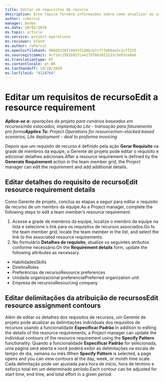 ```yaml
---
title: Editar um requisitos de recurso
description: Este tópico fornece informações sobre como atualizar as informações de requisitos de recursos.
author: ruhercul
manager: Annbe
ms.date: 10/01/2020
ms.topic: article
ms.service: project-operations
ms.reviewer: kfend
ms.author: ruhercul
ms.openlocfilehash: 988d3338f19443f1d8bcb7cf77e69aa3c1cff155
ms.sourcegitcommit: 4cf1dc1561b92fca4175f0b3813133c5e63ce8e6
ms.translationtype: HT
ms.contentlocale: pt-BR
ms.lasthandoff: 10/28/2020
ms.locfileid: "4128764"
---
```

# <a name="edit-a-resource-requirement"></a><span data-ttu-id="f9b04-103">Editar um requisitos de recurso</span><span class="sxs-lookup"><span data-stu-id="f9b04-103">Edit a resource requirement</span></span>

<span data-ttu-id="f9b04-104">_**Aplica-se a:** operações de projeto para cenários baseados em recursos/não estocados, implantação Lite - transação para faturamento pro forma_</span><span class="sxs-lookup"><span data-stu-id="f9b04-104">_**Applies To:** Project Operations for resource/non-stocked based scenarios, Lite deployment - deal to proforma invoicing_</span></span>

<span data-ttu-id="f9b04-105">Depois que um requisito de recurso é definido pela ação **Gerar Requisito** na grade de membros da equipe, o Gerente de projeto pode editar o requisito e adicionar detalhes adicionais.</span><span class="sxs-lookup"><span data-stu-id="f9b04-105">After a resource requirement is defined by the **Generate Requirement** action in the team member grid, the Project manager can edit the requirement and add additional details.</span></span>

## <a name="edit-resource-requirement-details"></a><span data-ttu-id="f9b04-106">Editar detalhes do requisito de recurso</span><span class="sxs-lookup"><span data-stu-id="f9b04-106">Edit resource requirement details</span></span>

<span data-ttu-id="f9b04-107">Como Gerente de projeto, conclua as etapas a seguir para editar o requisito de recurso de um membro da equipe.</span><span class="sxs-lookup"><span data-stu-id="f9b04-107">As a Project manager, complete the following steps to edit a team member’s resource requirement.</span></span>

1. <span data-ttu-id="f9b04-108">Acesse a grade de membros da equipe, localize o membro da equipe na lista e selecione o link para os requisitos de recursos associados.</span><span class="sxs-lookup"><span data-stu-id="f9b04-108">Go to the team member grid, locate the team member in the list, and select the link to the associated resource requirements.</span></span>
2. <span data-ttu-id="f9b04-109">No formulário **Detalhes do requisito**, atualize os seguintes atributos conforme necessário:</span><span class="sxs-lookup"><span data-stu-id="f9b04-109">On the **Requirement details** form, update the following attributes as necessary.</span></span>

- <span data-ttu-id="f9b04-110">Habilidades</span><span class="sxs-lookup"><span data-stu-id="f9b04-110">Skills</span></span>
- <span data-ttu-id="f9b04-111">Direitos</span><span class="sxs-lookup"><span data-stu-id="f9b04-111">Roles</span></span>
- <span data-ttu-id="f9b04-112">Preferências de recurso</span><span class="sxs-lookup"><span data-stu-id="f9b04-112">Resource preferences</span></span>
- <span data-ttu-id="f9b04-113">Unidade organizacional preferencial</span><span class="sxs-lookup"><span data-stu-id="f9b04-113">Preferred organization unit</span></span>
- <span data-ttu-id="f9b04-114">Empresa de recursos</span><span class="sxs-lookup"><span data-stu-id="f9b04-114">Resourcing company</span></span>

## <a name="edit-resource-assignment-contours"></a><span data-ttu-id="f9b04-115">Editar delimitações da atribuição de recursos</span><span class="sxs-lookup"><span data-stu-id="f9b04-115">Edit resource assignment contours</span></span>

<span data-ttu-id="f9b04-116">Além de editar os detalhes dos requisitos de recursos, um Gerente de projeto pode atualizar as delimitações individuais dos requisitos de recursos usando a funcionalidade **Especificar Padrão**.</span><span class="sxs-lookup"><span data-stu-id="f9b04-116">In addition to editing the details of the resource requirements, a Project manager can update the individual contours of the resource requirement using the **Specify Pattern** functionality.</span></span> <span data-ttu-id="f9b04-117">Quando a funcionalidade **Especificar Padrão** for selecionada, uma página será aberta e você poderá exibir as delimitações na escala de tempo de dia, semana ou mês.</span><span class="sxs-lookup"><span data-stu-id="f9b04-117">When **Specify Pattern** is selected, a page opens and you can view contours at the day, week, or month time scale.</span></span> <span data-ttu-id="f9b04-118">Cada delimitação pode ser ajustada para hora de início, hora de término e esforço total em um determinado período.</span><span class="sxs-lookup"><span data-stu-id="f9b04-118">Each contour can be adjusted for start time, end time, and total effort in a given period.</span></span>